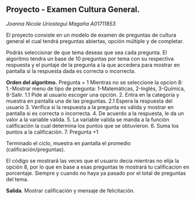 ## **Proyecto - Examen Cultura General.**
*Joanna Nicole Uriostegui Magaña*
*A01711853*

El proyecto consiste en un modelo de examen de preguntas de cultura general el cual tendrá preguntas abiertas, opción múltiple y de completar.

Podrás seleccionar de que tema deseas que sea cada pregunta. El algoritmo tendra un base de 10 preguntas por tema con su respectiva respuesta y el puntaje de la pregunta a la que accedera para mostrar en pantalla si la respuesta dada es correcta o incorrecta. 

**Orden del algoritmo.**
Pregunta = 1
Mientras no se seleccione la opcion 8:
1.-Mostrar menu de tipo de pregunta:
         1-Matemáticas, 2-Inglés, 3-Química, 8-Salir.
   1.1 Pide al usuario escoger una opción.
2. Entra en la categoría y muestra en pantalla una de las preguntas.
   2.1 Espera la respuesta del usuario
3. Verifica si la respuesta a la pregunta es válida y mostrar en pantalla si es correcta o incorrecta. 
4. De acuerdo a la respuesta, le da un valor a la variable valida.
5. La variable valida se manda a la función calificación la cual determina los puntos que se obtuvieron.
6. Suma los puntos a la calificación.
7. Pregunta +1

Terminado el ciclo, muestra en pantalla el promedio (calificación/preguntas).

El código se mostrará las veces que el usuario decia mientras no elija la opción 8, por lo que en base a esas preguntas te mostrará tu calificacion en porcentaje. Siempre y cuando no haya ya pasado por el total de preguntas del tema.

**Salida**.
Mostrar calificación y mensaje de felicitación.
